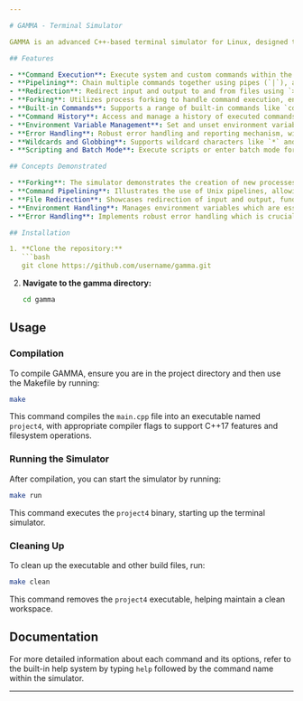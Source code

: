 ```yaml
---

# GAMMA - Terminal Simulator

GAMMA is an advanced C++-based terminal simulator for Linux, designed to emulate complex shell functionalities directly from your terminal. This tool is especially useful for developers and system administrators who need to test or automate tasks in a Linux-like environment.

## Features

- **Command Execution**: Execute system and custom commands within the simulator with full support for environment variables.
- **Pipelining**: Chain multiple commands together using pipes (`|`), allowing the output of one command to serve as input to another.
- **Redirection**: Redirect input and output to and from files using `>`, `>>`, `<`.
- **Forking**: Utilizes process forking to handle command execution, ensuring isolation and security between processes.
- **Built-in Commands**: Supports a range of built-in commands like `cd`, `alias`, `set`, and more.
- **Command History**: Access and manage a history of executed commands, enhancing user experience in recalling past commands.
- **Environment Variable Management**: Set and unset environment variables that can influence the behavior of the simulator and commands.
- **Error Handling**: Robust error handling and reporting mechanism, with options to halt on error.
- **Wildcards and Globbing**: Supports wildcard characters like `*` and `?` for matching file names and patterns within command arguments.
- **Scripting and Batch Mode**: Execute scripts or enter batch mode for automated command processing.

## Concepts Demonstrated

- **Forking**: The simulator demonstrates the creation of new processes using `fork()`, which is fundamental for process management in Unix-like systems.
- **Command Pipelining**: Illustrates the use of Unix pipelines, allowing the output of one command to be used as input to another.
- **File Redirection**: Showcases redirection of input and output, fundamental for scripting and command automation.
- **Environment Handling**: Manages environment variables which are essential for the configuration of Unix-like operating systems.
- **Error Handling**: Implements robust error handling which is crucial for developing reliable software.

## Installation

1. **Clone the repository:**
   ```bash
   git clone https://github.com/username/gamma.git
   ```
2. **Navigate to the gamma directory:**
   ```bash
   cd gamma
   ```

## Usage

### Compilation

To compile GAMMA, ensure you are in the project directory and then use the Makefile by running:

```bash
make
```

This command compiles the `main.cpp` file into an executable named `project4`, with appropriate compiler flags to support C++17 features and filesystem operations.

### Running the Simulator

After compilation, you can start the simulator by running:

```bash
make run
```

This command executes the `project4` binary, starting up the terminal simulator.

### Cleaning Up

To clean up the executable and other build files, run:

```bash
make clean
```

This command removes the `project4` executable, helping maintain a clean workspace.

## Documentation

For more detailed information about each command and its options, refer to the built-in help system by typing `help` followed by the command name within the simulator.

---
```

